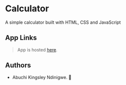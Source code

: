 #  Calculator

A simple calculator built with HTML, CSS and JavaScript


## App Links
> App is hosted [here](https://abuchikings.github.io/calculator/).


## Authors
* Abuchi Kingsley Ndinigwe. 🤠
